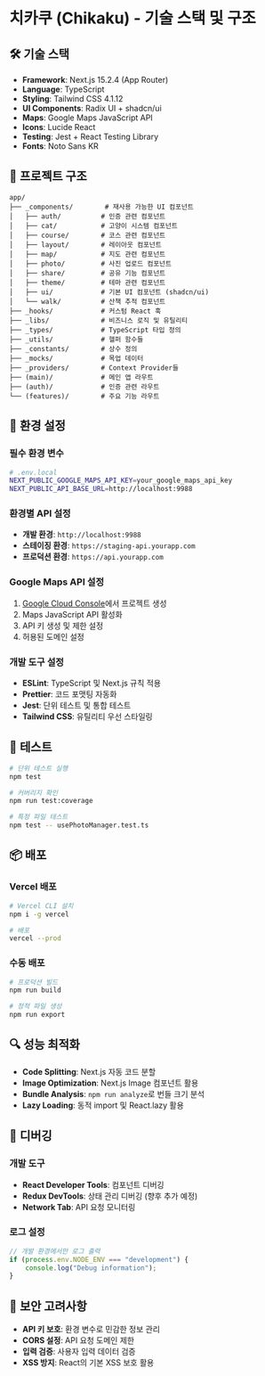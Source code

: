 # 치카쿠 (Chikaku) - 기술 스택 및 구조

## 🛠 기술 스택

- **Framework**: Next.js 15.2.4 (App Router)
- **Language**: TypeScript
- **Styling**: Tailwind CSS 4.1.12
- **UI Components**: Radix UI + shadcn/ui
- **Maps**: Google Maps JavaScript API
- **Icons**: Lucide React
- **Testing**: Jest + React Testing Library
- **Fonts**: Noto Sans KR

## 📁 프로젝트 구조

```
app/
├── _components/        # 재사용 가능한 UI 컴포넌트
│   ├── auth/          # 인증 관련 컴포넌트
│   ├── cat/           # 고양이 시스템 컴포넌트
│   ├── course/        # 코스 관련 컴포넌트
│   ├── layout/        # 레이아웃 컴포넌트
│   ├── map/           # 지도 관련 컴포넌트
│   ├── photo/         # 사진 업로드 컴포넌트
│   ├── share/         # 공유 기능 컴포넌트
│   ├── theme/         # 테마 관련 컴포넌트
│   ├── ui/            # 기본 UI 컴포넌트 (shadcn/ui)
│   └── walk/          # 산책 추적 컴포넌트
├── _hooks/            # 커스텀 React 훅
├── _libs/             # 비즈니스 로직 및 유틸리티
├── _types/            # TypeScript 타입 정의
├── _utils/            # 헬퍼 함수들
├── _constants/        # 상수 정의
├── _mocks/            # 목업 데이터
├── _providers/        # Context Provider들
├── (main)/            # 메인 앱 라우트
├── (auth)/            # 인증 관련 라우트
└── (features)/        # 주요 기능 라우트
```

## 🔧 환경 설정

### 필수 환경 변수

```bash
# .env.local
NEXT_PUBLIC_GOOGLE_MAPS_API_KEY=your_google_maps_api_key
NEXT_PUBLIC_API_BASE_URL=http://localhost:9988
```

### 환경별 API 설정

- **개발 환경**: `http://localhost:9988`
- **스테이징 환경**: `https://staging-api.yourapp.com`
- **프로덕션 환경**: `https://api.yourapp.com`

### Google Maps API 설정

1. [Google Cloud Console](https://console.cloud.google.com/)에서 프로젝트 생성
2. Maps JavaScript API 활성화
3. API 키 생성 및 제한 설정
4. 허용된 도메인 설정

### 개발 도구 설정

- **ESLint**: TypeScript 및 Next.js 규칙 적용
- **Prettier**: 코드 포맷팅 자동화
- **Jest**: 단위 테스트 및 통합 테스트
- **Tailwind CSS**: 유틸리티 우선 스타일링

## 🧪 테스트

```bash
# 단위 테스트 실행
npm test

# 커버리지 확인
npm run test:coverage

# 특정 파일 테스트
npm test -- usePhotoManager.test.ts
```

## 📦 배포

### Vercel 배포

```bash
# Vercel CLI 설치
npm i -g vercel

# 배포
vercel --prod
```

### 수동 배포

```bash
# 프로덕션 빌드
npm run build

# 정적 파일 생성
npm run export
```

## 🔍 성능 최적화

- **Code Splitting**: Next.js 자동 코드 분할
- **Image Optimization**: Next.js Image 컴포넌트 활용
- **Bundle Analysis**: `npm run analyze`로 번들 크기 분석
- **Lazy Loading**: 동적 import 및 React.lazy 활용

## 🐛 디버깅

### 개발 도구

- **React Developer Tools**: 컴포넌트 디버깅
- **Redux DevTools**: 상태 관리 디버깅 (향후 추가 예정)
- **Network Tab**: API 요청 모니터링

### 로그 설정

```javascript
// 개발 환경에서만 로그 출력
if (process.env.NODE_ENV === "development") {
	console.log("Debug information");
}
```

## 🔐 보안 고려사항

- **API 키 보호**: 환경 변수로 민감한 정보 관리
- **CORS 설정**: API 요청 도메인 제한
- **입력 검증**: 사용자 입력 데이터 검증
- **XSS 방지**: React의 기본 XSS 보호 활용
